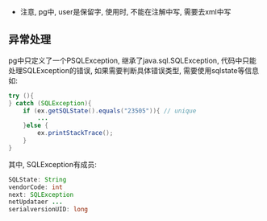  - 注意, pg中, user是保留字, 使用时, 不能在注解中写, 需要去xml中写
## 异常处理
pg中只定义了一个PSQLException, 继承了java.sql.SQLException, 代码中只能处理SQLException的错误, 如果需要判断具体错误类型, 需要使用sqlstate等信息
如:
```java
try (){
} catch (SQLException){
	if (ex.getSQLState().equals("23505")){ // unique
		...
	}else {
		ex.printStackTrace();
	}
}
```
其中, SQLException有成员:
```java
SQLState: String
vendorCode: int
next: SQLException
netUpdataer ...
serialversionUID: long

```
